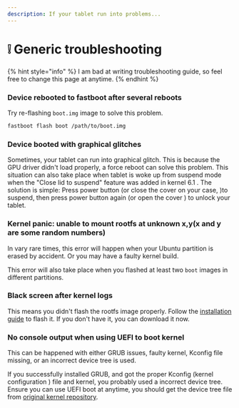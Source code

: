 ```yaml
---
description: If your tablet run into problems...
---
```


# ❕ Generic troubleshooting

###

{% hint style="info" %}
I am bad at writing troubleshooting guide, so feel free to change this page at anytime.
{% endhint %}

### Device rebooted to fastboot after several reboots

Try re-flashing `boot.img` image to solve this problem.

```bash
fastboot flash boot /path/to/boot.img
```

### Device booted with graphical glitches

Sometimes, your tablet can run into graphical glitch. This is because the GPU driver didn't load properly, a force reboot can solve this problem. This situation can also take place when tablet is woke up from suspend mode when the "Close lid to suspend" feature was added in kernel 6.1 . The solution is simple: Press power button (or close the cover on your case, )to suspend, then press power button again (or open the cover ) to unlock your tablet.

### Kernel panic: unable to mount rootfs at unknown x,y(x and y are some random numbers)&#x20;

In vary rare times, this error will happen when your Ubuntu partition is erased by accident. Or you may have a faulty kernel build.

This error will also take place when you flashed at least two `boot` images in different partitions.

### Black screen after kernel logs

This means you didn't flash the rootfs image properly. Follow the [installation guide](../installation-guide/install-ubuntu-on-your-tablet-legacy-images-only.md) to flash it. If you don't have it, you can download it now.

### No console output when using UEFI to boot kernel

This can be happened with either GRUB issues, faulty kernel, Kconfig file missing, or an incorrect device tree is used.

If you successfully installed GRUB, and got the proper Kconfig (kernel configuration ) file and kernel, you probably used a incorrect device tree. Ensure you can use UEFI boot at anytime, you should get the device tree file from [original kernel repository](https://github.com/inofficial-linux-on-nabu/linux-kernel-6.1.10).
